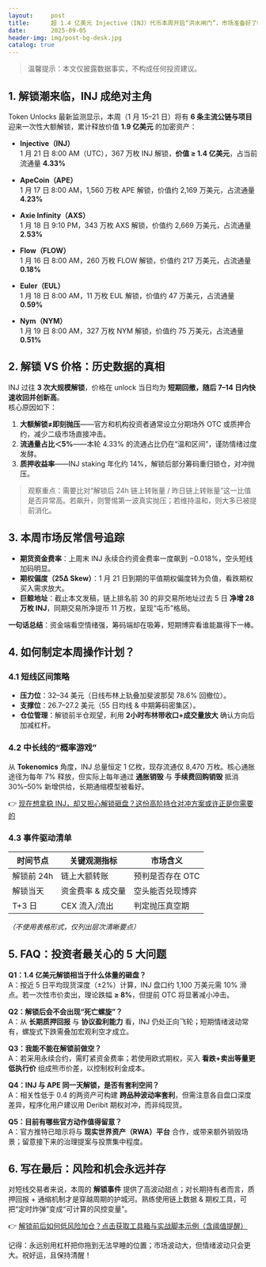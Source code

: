 ```yaml
---
layout:     post
title:      超 1.4 亿美元 Injective（INJ）代币本周开启“洪水闸门”，市场准备好了吗？
date:       2025-09-05
header-img: img/post-bg-desk.jpg
catalog: true
---
```


> 温馨提示：本文仅披露数据事实，不构成任何投资建议。

## 1. 解锁潮来临，INJ 成绝对主角

Token Unlocks 最新监测显示，本周（1 月 15–21 日）将有 **6 条主流公链与项目**迎来一次性大额解锁，累计释放价值 **1.9 亿美元** 的加密资产：

- **Injective（INJ）**  
  1 月 21 日 8:00 AM（UTC），367 万枚 INJ 解锁，**价值 ≥ 1.4 亿美元**，占当前流通量 **4.33%**

- **ApeCoin（APE）**  
  1 月 17 日 8:00 AM，1,560 万枚 APE 解锁，价值约 2,169 万美元，占流通量 **4.23%**

- **Axie Infinity（AXS）**  
  1 月 18 日 9:10 PM，343 万枚 AXS 解锁，价值约 2,669 万美元，占流通量 **2.53%**

- **Flow（FLOW）**  
  1 月 16 日 8:00 AM，260 万枚 FLOW 解锁，价值约 217 万美元，占流通量 **0.18%**

- **Euler（EUL）**  
  1 月 18 日 8:00 AM，11 万枚 EUL 解锁，价值约 47 万美元，占流通量 **0.59%**

- **Nym（NYM）**  
  1 月 19 日 8:00 AM，327 万枚 NYM 解锁，价值约 75 万美元，占流通量 **0.51%**

## 2. 解锁 VS 价格：历史数据的真相

INJ 过往 **3 次大规模解锁**，价格在 unlock 当日均为 **短期回撤，随后 7–14 日内快速收回并创新高**。  
核心原因如下：

1. **大额解锁≠即刻抛压**——官方和机构投资者通常设立分期场外 OTC 或质押合约，减少二级市场直接冲击。  
2. **流通量占比＜5%**——本轮 4.33% 的流通占比仍在“温和区间”，谨防情绪过度发酵。  
3. **质押收益率**——INJ staking 年化约 14%，解锁后部分筹码重归锁仓，对冲抛压。

> 观察重点：需要比对“解锁后 24h 链上转账量 / 昨日链上转账量”这一比值是否异常高。若飙升，则警惕第一波真实抛压；若维持温和，则大多已被提前消化。

## 3. 本周市场反常信号追踪

- **期货资金费率**：上周末 INJ 永续合约资金费率一度飙到 −0.018%，空头短线加码明显。  
- **期权偏度（25Δ Skew）**：1 月 21 日到期的平值期权偏度转为负值，看跌期权买入需求放大。  
- **巨鲸地址**：截止本文发稿，链上排名前 30 的非交易所地址过去 5 日 **净增 28 万枚 INJ**，同期交易所净提币 11 万枚，呈现“屯币”格局。

**一句话总结**：资金端看空情绪强，筹码端却在吸筹，短期博弈看谁能赢得下一棒。

## 4. 如何制定本周操作计划？

### 4.1 短线区间策略

- **压力位**：32–34 美元（日线布林上轨叠加斐波那契 78.6% 回撤位）。  
- **支撑位**：26.7–27.2 美元（55 日均线 & 中期筹码密集区）。  
- **仓位管理**：解锁前半仓观望，利用 **2小时布林带收口+成交量放大** 确认方向后加减杠杆。

### 4.2 中长线的“概率游戏”

从 **Tokenomics** 角度，INJ 总量恒定 1 亿枚，现存流通仅 8,470 万枚。核心通胀途径为每年 7% 释放，但实际上每年通过 **通胀销毁** 与 **手续费回购销毁** 抵消 30%–50% 新增供给，长期通缩模型被看好。

👉 [现在想拿稳 INJ，却又担心解锁砸盘？这份高阶持仓对冲方案或许正是你需要的](https://okxdog.com/)

### 4.3 事件驱动清单

| 时间节点 | 关键观测指标 | 市场含义 |
|---|---|---|
| 解锁前 24h | 链上大额转账 | 预判是否存在 OTC |
| 解锁当天 | 资金费率 & 成交量 | 空头能否兑现博弈 |
| T+3 日 | CEX 流入/流出 | 判定抛压真空期 |

*（不使用表格形式，仅列出层次清晰要点）*

## 5. FAQ：投资者最关心的 5 大问题

**Q1：1.4 亿美元解锁相当于什么体量的砸盘？**  
A：按近 5 日平均现货深度（±2%）计算，INJ 盘口约 1,100 万美元需 10% 滑点。若一次性市价卖出，理论跌幅 **≥ 8%**，但提前 OTC 将显著减小冲击。

**Q2：解锁后会不会出现“死亡螺旋”？**  
A：从 **长期质押回报** 与 **协议盈利能力** 看，INJ 仍处正向飞轮；短期情绪波动常有，螺旋式下跌需叠加宏观利空才成立。

**Q3：我能不能在解锁前做空？**  
A：若采用永续合约，需盯紧资金费率；若使用欧式期权，买入 **看跌+卖出等量更低执行价** 组成熊市价差，以控制权利金成本。

**Q4：INJ 与 APE 同一天解锁，是否有套利空间？**  
A：相关性低于 0.4 的两资产可构建 **跨品种波动率套利**，但需注意各自盘口深度差异，程序化用户建议用 Deribit 期权对冲，而非纯现货。

**Q5：目前有哪些官方动作值得留意？**  
A：官方推特已暗示将与 **现实世界资产（RWA）平台** 合作，或带来额外销毁场景；留意接下来的治理提案与投票集中程度。

## 6. 写在最后：风险和机会永远并存

对短线交易者来说，本周的 **解锁事件** 提供了高波动甜点；对长期持有者而言，质押回报 + 通缩机制才是穿越周期的护城河。熟练使用链上数据 & 期权工具，可把“定时炸弹”变成“可计算的风控变量”。

👉 [解锁前后如何低风险加仓？点击获取工具箱与实战脚本示例（含阈值提醒）](https://okxdog.com/)

记得：永远别用杠杆把你拖到无法早睡的位置；市场波动大，但情绪波动只会更大。祝好运，且保持清醒！